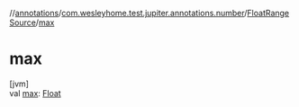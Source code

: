 //[annotations](../../../index.md)/[com.wesleyhome.test.jupiter.annotations.number](../index.md)/[FloatRangeSource](index.md)/[max](max.md)

# max

[jvm]\
val [max](max.md): [Float](https://kotlinlang.org/api/latest/jvm/stdlib/kotlin/-float/index.html)
